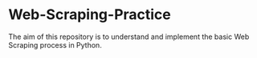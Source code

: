 # Web-Scraping-Practice
The aim of this repository is to understand and implement the basic Web Scraping process in Python.

